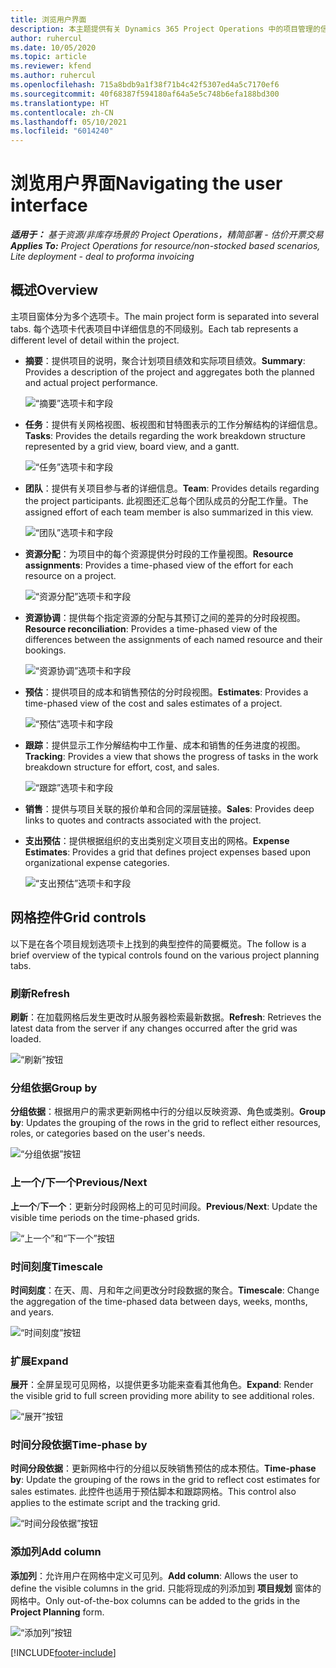 ```yaml
---
title: 浏览用户界面
description: 本主题提供有关 Dynamics 365 Project Operations 中的项目管理的信息。
author: ruhercul
ms.date: 10/05/2020
ms.topic: article
ms.reviewer: kfend
ms.author: ruhercul
ms.openlocfilehash: 715a8bdb9a1f38f71b4c42f5307ed4a5c7170ef6
ms.sourcegitcommit: 40f68387f594180af64a5e5c748b6efa188bd300
ms.translationtype: HT
ms.contentlocale: zh-CN
ms.lasthandoff: 05/10/2021
ms.locfileid: "6014240"
---
```

# <a name="navigating-the-user-interface"></a><span data-ttu-id="8dfa6-103">浏览用户界面</span><span class="sxs-lookup"><span data-stu-id="8dfa6-103">Navigating the user interface</span></span>

<span data-ttu-id="8dfa6-104">_**适用于：** 基于资源/非库存场景的 Project Operations，精简部署 - 估价开票交易_</span><span class="sxs-lookup"><span data-stu-id="8dfa6-104">_**Applies To:** Project Operations for resource/non-stocked based scenarios, Lite deployment - deal to proforma invoicing_</span></span>

## <a name="overview"></a><span data-ttu-id="8dfa6-105">概述</span><span class="sxs-lookup"><span data-stu-id="8dfa6-105">Overview</span></span>

<span data-ttu-id="8dfa6-106">主项目窗体分为多个选项卡。</span><span class="sxs-lookup"><span data-stu-id="8dfa6-106">The main project form is separated into several tabs.</span></span> <span data-ttu-id="8dfa6-107">每个选项卡代表项目中详细信息的不同级别。</span><span class="sxs-lookup"><span data-stu-id="8dfa6-107">Each tab represents a different level of detail within the project.</span></span>

- <span data-ttu-id="8dfa6-108">**摘要**：提供项目的说明，聚合计划项目绩效和实际项目绩效。</span><span class="sxs-lookup"><span data-stu-id="8dfa6-108">**Summary**: Provides a description of the project and aggregates both the planned and actual project performance.</span></span>

    ![“摘要”选项卡和字段](media/navigation7.png)

- <span data-ttu-id="8dfa6-110">**任务**：提供有关网格视图、板视图和甘特图表示的工作分解结构的详细信息。</span><span class="sxs-lookup"><span data-stu-id="8dfa6-110">**Tasks**: Provides the details regarding the work breakdown structure represented by a grid view, board view, and a gantt.</span></span>

    ![“任务”选项卡和字段](media/navigation8.png)

- <span data-ttu-id="8dfa6-112">**团队**：提供有关项目参与者的详细信息。</span><span class="sxs-lookup"><span data-stu-id="8dfa6-112">**Team**: Provides details regarding the project participants.</span></span> <span data-ttu-id="8dfa6-113">此视图还汇总每个团队成员的分配工作量。</span><span class="sxs-lookup"><span data-stu-id="8dfa6-113">The assigned effort of each team member is also summarized in this view.</span></span>

    ![“团队”选项卡和字段](media/navigation9.png)

- <span data-ttu-id="8dfa6-115">**资源分配**：为项目中的每个资源提供分时段的工作量视图。</span><span class="sxs-lookup"><span data-stu-id="8dfa6-115">**Resource assignments**: Provides a time-phased view of the effort for each resource on a project.</span></span>

    ![“资源分配”选项卡和字段](media/navigation10.png)

- <span data-ttu-id="8dfa6-117">**资源协调**：提供每个指定资源的分配与其预订之间的差异的分时段视图。</span><span class="sxs-lookup"><span data-stu-id="8dfa6-117">**Resource reconciliation**: Provides a time-phased view of the differences between the assignments of each named resource and their bookings.</span></span>

    ![“资源协调”选项卡和字段](media/navigation11.png)

- <span data-ttu-id="8dfa6-119">**预估**：提供项目的成本和销售预估的分时段视图。</span><span class="sxs-lookup"><span data-stu-id="8dfa6-119">**Estimates**: Provides a time-phased view of the cost and sales estimates of a project.</span></span>

    ![“预估”选项卡和字段](media/navigation12.png)

- <span data-ttu-id="8dfa6-121">**跟踪**：提供显示工作分解结构中工作量、成本和销售的任务进度的视图。</span><span class="sxs-lookup"><span data-stu-id="8dfa6-121">**Tracking**: Provides a view that shows the progress of tasks in the work breakdown structure for effort, cost, and sales.</span></span>

    ![“跟踪”选项卡和字段](media/navigation13.png)

- <span data-ttu-id="8dfa6-123">**销售**：提供与项目关联的报价单和合同的深层链接。</span><span class="sxs-lookup"><span data-stu-id="8dfa6-123">**Sales**: Provides deep links to quotes and contracts associated with the project.</span></span>

- <span data-ttu-id="8dfa6-124">**支出预估**：提供根据组织的支出类别定义项目支出的网格。</span><span class="sxs-lookup"><span data-stu-id="8dfa6-124">**Expense Estimates**: Provides a grid that defines project expenses based upon organizational expense categories.</span></span>

    ![“支出预估”选项卡和字段](media/navigation14.png)

## <a name="grid-controls"></a><span data-ttu-id="8dfa6-126">网格控件</span><span class="sxs-lookup"><span data-stu-id="8dfa6-126">Grid controls</span></span>

<span data-ttu-id="8dfa6-127">以下是在各个项目规划选项卡上找到的典型控件的简要概览。</span><span class="sxs-lookup"><span data-stu-id="8dfa6-127">The follow is a brief overview of the typical controls found on the various project planning tabs.</span></span>

### <a name="refresh"></a><span data-ttu-id="8dfa6-128">刷新​​</span><span class="sxs-lookup"><span data-stu-id="8dfa6-128">Refresh</span></span>

<span data-ttu-id="8dfa6-129">**刷新**：在加载网格后发生更改时从服务器检索最新数据。</span><span class="sxs-lookup"><span data-stu-id="8dfa6-129">**Refresh**: Retrieves the latest data from the server if any changes occurred after the grid was loaded.</span></span>

![“刷新”按钮](media/navigation7.png)

### <a name="group-by"></a><span data-ttu-id="8dfa6-131">分组依据</span><span class="sxs-lookup"><span data-stu-id="8dfa6-131">Group by</span></span>

<span data-ttu-id="8dfa6-132">**分组依据**：根据用户的需求更新网格中行的分组以反映资源、角色或类别。</span><span class="sxs-lookup"><span data-stu-id="8dfa6-132">**Group by**: Updates the grouping of the rows in the grid to reflect either resources, roles, or categories based on the user's needs.</span></span>

![“分组依据”按钮](media/navigation6.png)

### <a name="previousnext"></a><span data-ttu-id="8dfa6-134">上一个/下一个</span><span class="sxs-lookup"><span data-stu-id="8dfa6-134">Previous/Next</span></span>

<span data-ttu-id="8dfa6-135">**上一个**/**下一个**：更新分时段网格上的可见时间段。</span><span class="sxs-lookup"><span data-stu-id="8dfa6-135">**Previous**/**Next**: Update the visible time periods on the time-phased grids.</span></span>

![“上一个”和“下一个”按钮](media/navigation2.png)

### <a name="timescale"></a><span data-ttu-id="8dfa6-137">时间刻度</span><span class="sxs-lookup"><span data-stu-id="8dfa6-137">Timescale</span></span>

<span data-ttu-id="8dfa6-138">**时间刻度**：在天、周、月和年之间更改分时段数据的聚合。</span><span class="sxs-lookup"><span data-stu-id="8dfa6-138">**Timescale**: Change the aggregation of the time-phased data between days, weeks, months, and years.</span></span>

![“时间刻度”按钮](media/navigation3.png)

### <a name="expand"></a><span data-ttu-id="8dfa6-140">扩展</span><span class="sxs-lookup"><span data-stu-id="8dfa6-140">Expand</span></span>

<span data-ttu-id="8dfa6-141">**展开**：全屏呈现可见网格，以提供更多功能来查看其他角色。</span><span class="sxs-lookup"><span data-stu-id="8dfa6-141">**Expand**: Render the visible grid to full screen providing more ability to see additional roles.</span></span>

![“展开”按钮](media/navigation4.png)

### <a name="time-phase-by"></a><span data-ttu-id="8dfa6-143">时间分段依据</span><span class="sxs-lookup"><span data-stu-id="8dfa6-143">Time-phase by</span></span>

<span data-ttu-id="8dfa6-144">**时间分段依据**：更新网格中行的分组以反映销售预估的成本预估。</span><span class="sxs-lookup"><span data-stu-id="8dfa6-144">**Time-phase by**: Update the grouping of the rows in the grid to reflect cost estimates for sales estimates.</span></span> <span data-ttu-id="8dfa6-145">此控件也适用于预估脚本和跟踪网格。</span><span class="sxs-lookup"><span data-stu-id="8dfa6-145">This control also applies to the estimate script and the tracking grid.</span></span>

![“时间分段依据”按钮](media/navigation0.png)

### <a name="add-column"></a><span data-ttu-id="8dfa6-147">添加列</span><span class="sxs-lookup"><span data-stu-id="8dfa6-147">Add column</span></span>

<span data-ttu-id="8dfa6-148">**添加列**：允许用户在网格中定义可见列。</span><span class="sxs-lookup"><span data-stu-id="8dfa6-148">**Add column**: Allows the user to define the visible columns in the grid.</span></span> <span data-ttu-id="8dfa6-149">只能将现成的列添加到 **项目规划** 窗体的网格中。</span><span class="sxs-lookup"><span data-stu-id="8dfa6-149">Only out-of-the-box columns can be added to the grids in the **Project Planning** form.</span></span>

![“添加列”按钮](media/navigation5.png)


[!INCLUDE[footer-include](../includes/footer-banner.md)]